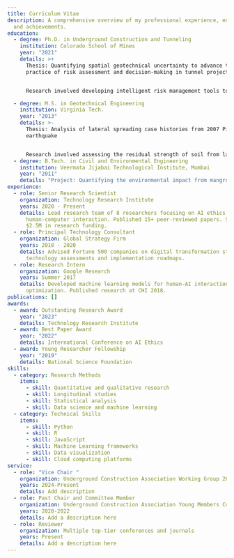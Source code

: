 ```yaml
---
title: Curriculum Vitae
description: A comprehensive overview of my professional experience, education,
  and achievements.
education:
  - degree: Ph.D. in Underground Construction and Tunneling
    institution: Colorado School of Mines
    year: "2021"
    details: >+
      Thesis: Quantifying spatial geotechnical uncertainty to advance the
      practice of risk assessment and decision-making in tunnel projects.


      Research involved developing intelligent risk management tools to improve knowledge of tunnel excavation environment and optimize decision-making for tunnel risk mitigation strategies.

  - degree: M.S. in Geotechnical Engineering
    institution: Virginia Tech.
    year: "2013"
    details: >-
      Thesis: Analysis of lateral spreading case histories from 2007 Pisco, Peru
      earthquake


      Research involved assessing the residual strength of soil from lateral spreading and strategies to enhance resilience against similar geotechnical hazards.
  - degree: B.Tech. in Civil and Environmental Engineering
    institution: Veermata Jijabai Technological Institute, Mumbai
    year: "2011"
    details: "Project: Quantifying the environmental impact from mangroves"
experience:
  - role: Senior Research Scientist
    organization: Technology Research Institute
    years: 2020 - Present
    details: Lead research team of 8 researchers focusing on AI ethics and
      human-computer interaction. Published 15+ peer-reviewed papers. Secured
      $2.5M in research funding.
  - role: Principal Technology Consultant
    organization: Global Strategy Firm
    years: 2018 - 2020
    details: Advised Fortune 500 companies on digital transformation strategies. Led
      technology assessments and implementation roadmaps.
  - role: Research Intern
    organization: Google Research
    years: Summer 2017
    details: Developed machine learning models for human-AI interaction
      optimization. Published research at CHI 2018.
publications: []
awards:
  - award: Outstanding Research Award
    year: "2023"
    details: Technology Research Institute
  - award: Best Paper Award
    year: "2022"
    details: International Conference on AI Ethics
  - award: Young Researcher Fellowship
    year: "2019"
    details: National Science Foundation
skills:
  - category: Research Methods
    items:
      - skill: Quantitative and qualitative research
      - skill: Longitudinal studies
      - skill: Statistical analysis
      - skill: Data science and machine learning
  - category: Technical Skills
    items:
      - skill: Python
      - skill: R
      - skill: JavaScript
      - skill: Machine Learning frameworks
      - skill: Data visualization
      - skill: Cloud computing platforms
service:
  - role: "Vice Chair "
    organization: Underground Construction Association Working Group 20
    years: 2024-Present
    details: Add description
  - role: Past Chair and Committee Member
    organization: Underground Construction Association Young Members Committee
    years: 2020-2022
    details: Add a description here
  - role: Reviewer
    organization: Multiple top-tier conferences and journals
    years: Present
    details: Add a description here
---
```

